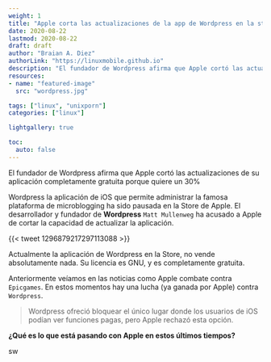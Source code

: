 ```yaml
---
weight: 1
title: "Apple corta las actualizaciones de la app de Wordpress en la store."
date: 2020-08-22
lastmod: 2020-08-22
draft: draft
author: "Braian A. Diez"
authorLink: "https://linuxmobile.github.io"
description: "El fundador de Wordpress afirma que Apple cortó las actualizaciones de su aplicación completamente gratuita porque quiere un 30%"
resources:
- name: "featured-image"
  src: "wordpress.jpg"

tags: ["linux", "unixporn"]
categories: ["linux"]

lightgallery: true

toc:
  auto: false
---
```


El fundador de Wordpress afirma que Apple cortó las actualizaciones de su aplicación completamente gratuita porque quiere un 30%


<!--more-->


Wordpress la aplicación de iOS que permite administrar la famosa plataforma de microblogging ha sido pausada en la Store de Apple.
El desarrollador y fundador de **Wordpress** `Matt Mullenweg` ha acusado a Apple de cortar la capacidad de actualizar la aplicación. 


{{< tweet 1296879217297113088 >}}

Actualmente la aplicación de Wordpress en la Store, no vende absolutamente nada. Su licencia es GNU, y es completamente gratuita. 

Anteriormente veíamos en las noticias como Apple combate contra `Epicgames`. En estos momentos hay una lucha (ya ganada por Apple) contra `Wordpress`.

> Wordpress ofreció bloquear el único lugar donde los usuarios de iOS podían ver funciones pagas, pero Apple rechazó esta opción.

**¿Qué es lo que está pasando con Apple en estos últimos tiempos?**


sw
